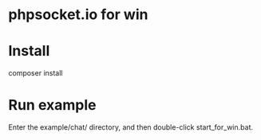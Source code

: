 # phpsocket.io for win

# Install

composer install


# Run example

Enter the example/chat/ directory, and then double-click start_for_win.bat.
